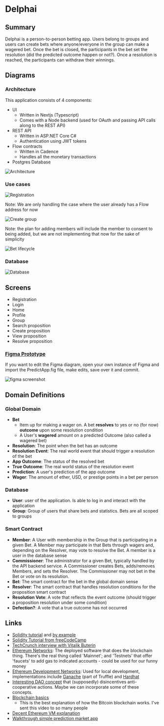 # Delphai

## Summary

Delphai is a person-to-person betting app. Users belong to groups and users can create bets where anyone/everyone in the group can make a wagered bet. Once the bet is closed, the participants in the bet set the resolution (did the predicted outcome happen or not?). Once a resolution is reached, the participants can withdraw their winnings.

## Diagrams

### Architecture

This application consists of 4 components:

- UI
  - Written in Nextjs (Typescript)
  - Comes with a Node backend (used for OAuth and passing API calls along to the REST API)
- REST API
  - Written in ASP.NET Core C#
  - Authentication using JWT tokens
- Flow contracts
  - Written in Cadence
  - Handles all the monetary transactions
- Postgres Database

![Architecture](./docs/Diagrams/out/Architecture/highLevel.png)

### Use cases

![Registration](./docs/Diagrams/out/UserStories/Registration%20Sequence.png)

Note: We are only handling the case where the user already has a Flow address for now

![Create group](./docs/Diagrams/out/UserStories/Create%20Group.png)

Note: the plan for adding members will include the member to consent to being added, but we are not implementing that now for the sake of simplicity

![Bet lifecycle](./docs/Diagrams/out/UserStories/betLifecycle.png)

### Database

![Database](./docs/Diagrams/out/Database/database.png)

## Screens

- Registration
- Login
- Home
- Profile
- Group
- Search proposition
- Create proposition
- View proposition
- Resolve proposition

### [Figma Prototype](https://www.figma.com/file/dT8jDjIrj4orLPvB9qpWzq/PredictApp?node-id=0%3A1)

If you want to edit the Figma diagram, open your own instance of Figma and import the PredictApp.fig file, make edits, save over it and commit.

![figma screenshot](./docs/Diagrams/src/UI/figma.png)

## Domain Definitions

### Global Domain

- **Bet**
  - Item up for making a wager on. A bet **resolves** to yes or no (for now) **outcome** upon some resolution condition
  - A User's **wagered** amount on a predicted Outcome (also called a wagered bet)
- **Resolution**: The point when the bet has an outcome
- **Resolution Event**: The real world event that should trigger a resolution of the bet
- **App Outcome**: The status of the resolved bet
- **True Outcome**: The real world status of the resolution event
- **Prediction**: A user's prediction of the app outcome
- **Wager**: The amount of ether, USD, or prestige points in a bet per person

### Database

- **User**: user of the application. Is able to log in and interact with the application
- **Group**: Group of users that share bets and statistics. Bets are all scoped to groups

### Smart Contract

- **Member**:  A User with membership in the Group that is participating in a given Bet. A Member may participate in that Bets through wagers and, depending on the Resolver, may vote to resolve the Bet. A member is a user in the database sense
- **Commissioner**: The administrator for a given Bet, typically handled by the API backend service. A Commissioner creates Bets, adds/removes Members, and sets the Resolver. The Commissioner may not bet in the Bet or vote on its resolution.
- **Bet**: The smart contract for the bet in the global domain sense
- **Resolver**: The smart contract that handles resolution conditions for the proposition smart contract
- **Resolution Vote**: A vote that reflects the event outcome (should trigger a proposition resolution under some condition)
- **Defection?**: A vote that a true outcome has not occurred

## Links

- [Solidity tutorial](https://docs.soliditylang.org/en/v0.8.2/introduction-to-smart-contracts.html) and [by example](https://docs.soliditylang.org/en/v0.8.2/solidity-by-example.html)
- [Solidity Tutorial from freeCodeCamp](https://www.youtube.com/watch?v=ipwxYa-F1uY&ab_channel=freeCodeCamp.org)
- [TechCrunch interview with Vitalik Buterin](https://www.youtube.com/watch?v=WSN5BaCzsbo&ab_channel=TechCrunch)
- [Ethereum Networks](https://ethereum.org/en/developers/docs/networks/): The deployed software that does the blockchain thing. There's the real thing called 'Mainnet'; and 'Testnets' that offer 'faucets' to add gas to indicated accounts - could be used for our funny money
- [Ethereum Development Networks](https://ethereum.org/en/developers/docs/development-networks/): Used for local development, implementations include [Ganache](https://www.trufflesuite.com/ganache) (part of Truffle) and [Hardhat](https://hardhat.org/)
- [Interesting DAO concept](https://github.com/molochventures/moloch) that (supposedly) disincentives anti-cooperative actions. Maybe we can incorporate some of these concepts.
- [Blockchain basics](https://www.youtube.com/watch?v=bBC-nXj3Ng4&ab_channel=3Blue1Brown)
  - This is the best explanation of how the Bitcoin blockchain works. I've sent this video to so many people
- [Decent Ethereum VM explanation](https://www.youtube.com/watch?v=BsDq2mzC5tk&ab_channel=TommyCooksey)
- [Walkthrough simple prediction market app](https://www.youtube.com/watch?v=jgpyeu5nABI&ab_channel=EatTheBlocks)
